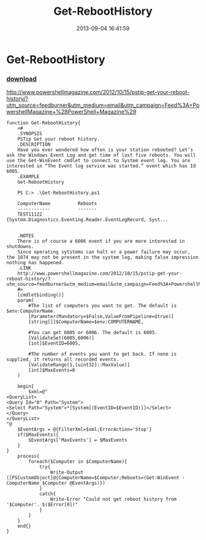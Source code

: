﻿---
pid:            4440
poster:         Fishee
title:          Get-RebootHistory
date:           2013-09-04 16:41:59
format:         posh
parent:         0
parent:         0

---

# Get-RebootHistory

### [download](4440.ps1)

http://www.powershellmagazine.com/2012/10/15/pstip-get-your-reboot-history/?utm_source=feedburner&utm_medium=email&utm_campaign=Feed%3A+PowershellMagazine+%28PowerShell+Magazine%29

```posh
function Get-RebootHistory{
    <#
    .SYNOPSIS
    PSTip Get your reboot history.
    .DESCRIPTION
    Have you ever wondered how often is your station rebooted? Let’s ask the Windows Event Log and get time of last five reboots. You will use the Get-WinEvent cmdlet to connect to System event log. You are interested in “The Event log service was started.” event which has Id 6005.
    .EXAMPLE
    Get-RebootHistory

    PS C:> .\Get-RebootHistory.ps1

    ComputerName          Reboots
    ------------          -------
    TEST11122             {System.Diagnostics.Eventing.Reader.EventLogRecord, Syst...


    .NOTES
    There is of course a 6006 event if you are more interested in shutdowns.
    Since operating sytstems can halt or a power failure may occur, the 1074 may not be present in the system log, making false impression nothing has happened.
    .LINK
    http://www.powershellmagazine.com/2012/10/15/pstip-get-your-reboot-history/?utm_source=feedburner&utm_medium=email&utm_campaign=Feed%3A+PowershellMagazine+%28PowerShell+Magazine%29
    #>
    [cmdletbinding()]
    param(
        #The list of computers you want to get. The default is $env:ComputerName.
        [Parameter(Mandatory=$False,ValueFromPipeline=$true)]
        [string[]]$ComputerName=$env:COMPUTERNAME,

        #You can get 6005 or 6006. The default is 6005.
        [ValidateSet(6005,6006)]
        [int]$EventID=6005,

        #The number of events you want to get back. If none is supplied, it returns all recorded events.
        [ValidateRange(1,[uint32]::MaxValue)]
        [int]$MaxEvents=0
    )

    begin{
        $xml=@"
<QueryList>
<Query Id="0" Path="System">
<Select Path="System">*[System[(EventID=$EventID)]]</Select>
</Query>
</QueryList>
"@
    $EventArgs = @{FilterXml=$xml;ErrorAction='Stop'}
    if($MaxEvents){
        $EventArgs['MaxEvents'] = $MaxEvents
    }
}
    process{
        foreach($Computer in $ComputerName){
            try{
                Write-Output ([PSCustomObject]@{ComputerName=$Computer;Reboots=(Get-WinEvent -ComputerName $Computer @EventArgs)})
            }
            catch{
                Write-Error "Could not get reboot history from '$Computer'. $($Error[0])"
            }            
        }
    }
    end{}
}
```
